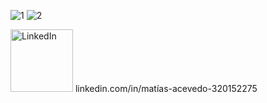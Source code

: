 ![1](https://github.com/user-attachments/assets/5908eab3-d097-44af-9558-0f9851a7412d)
![2](https://github.com/user-attachments/assets/f3ccdba4-82c2-4be9-a68c-60d61e17da78)

<img src="https://github.com/user-attachments/assets/4677e968-670b-47f0-b53f-5259084ac98c" alt="LinkedIn" width="100" height="100"> linkedin.com/in/matías-acevedo-320152275


